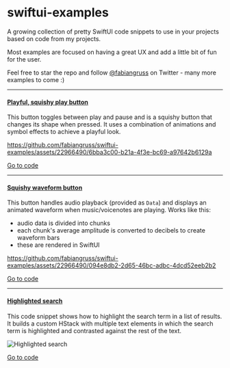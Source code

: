 # swiftui-examples

A growing collection of pretty SwiftUI code snippets to use in your projects based on code from my projects.

Most examples are focused on having a great UX and add a little bit of fun for the user.

Feel free to star the repo and follow [@fabiangruss](https://twitter.com/fabiangruss) on Twitter - many more examples to come :)




---



#### [Playful, squishy play button](https://github.com/fabiangruss/swiftui-examples/blob/a37c34ec1e470e9b6ac03088b1c4c81bae22adec/playful_button.swift)


This button toggles between play and pause and is a squishy button that changes its shape when pressed. It uses a combination of animations and symbol effects to achieve a playful look.

https://github.com/fabiangruss/swiftui-examples/assets/22966490/6bba3c00-b21a-4f3e-bc69-a97642b6129a

[Go to code](https://github.com/fabiangruss/swiftui-examples/blob/a37c34ec1e470e9b6ac03088b1c4c81bae22adec/playful_button.swift)



---



#### [Squishy waveform button](https://github.com/fabiangruss/swiftui-examples/tree/main/waveform_button)


This button handles audio playback (provided as `Data`) and displays an animated waveform when music/voicenotes are playing. Works like this:
- audio data is divided into chunks
- each chunk's average amplitude is converted to decibels to create waveform bars
- these are rendered in SwiftUI


https://github.com/fabiangruss/swiftui-examples/assets/22966490/094e8db2-2d65-46bc-adbc-4dcd52eeb2b2


[Go to code](https://github.com/fabiangruss/swiftui-examples/tree/main/waveform_button)



---



#### [Highlighted search](https://github.com/fabiangruss/swiftui-examples/blob/a37c34ec1e470e9b6ac03088b1c4c81bae22adec/highlighted_search.swift)

This code snippet shows how to highlight the search term in a list of results. It builds a custom HStack with multiple text elements in which the search term is highlighted and contrasted against the rest of the text.

![Highlighted search](https://github.com/fabiangruss/swiftui-examples/blob/main/previews/highlighted_search.jpg?raw=true)

[Go to code](https://github.com/fabiangruss/swiftui-examples/blob/a37c34ec1e470e9b6ac03088b1c4c81bae22adec/highlighted_search.swift)
